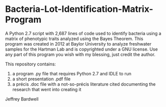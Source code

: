 # Bacteria-Lot-Identification-Matrix-Program
A Python 2.7 script with 2,687 lines of code used to identify bacteria using a matrix of phenotypic traits analyzed using the Bayes Theorem. This program was created in 2012 at Baylor University to analyze freshwater samples for the Hartman Lab and is copyrighted under a GNU license. Use any part of this program you wish with my blessing, just credit the author.

This repository contains:
1) a program .py file that requires Python 2.7 and IDLE to run 
2) a short presentation .pdf file 
3) a précis .doc file with a not-so-précis literature cited documenting the research that went into creating it

Jeffrey Bardwell
